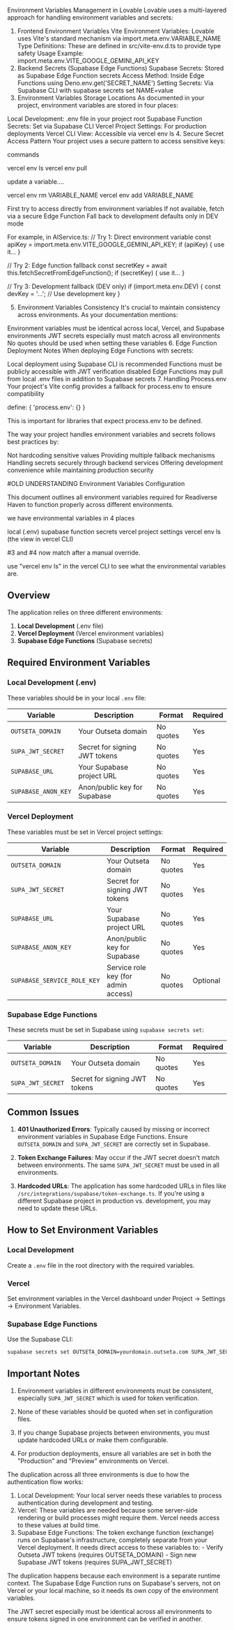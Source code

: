 Environment Variables Management in Lovable
Lovable uses a multi-layered approach for handling environment variables and secrets:

1. Frontend Environment Variables
Vite Environment Variables: Lovable uses Vite's standard mechanism via import.meta.env.VARIABLE_NAME
Type Definitions: These are defined in src/vite-env.d.ts to provide type safety
Usage Example: import.meta.env.VITE_GOOGLE_GEMINI_API_KEY
2. Backend Secrets (Supabase Edge Functions)
Supabase Secrets: Stored as Supabase Edge Function secrets
Access Method: Inside Edge Functions using Deno.env.get('SECRET_NAME')
Setting Secrets: Via Supabase CLI with supabase secrets set NAME=value
3. Environment Variables Storage Locations
As documented in your project, environment variables are stored in four places:

Local Development: .env file in your project root
Supabase Function Secrets: Set via Supabase CLI
Vercel Project Settings: For production deployments
Vercel CLI View: Accessible via vercel env ls
4. Secure Secret Access Pattern
Your project uses a secure pattern to access sensitive keys:


commands

 vercel env ls
 vercel env pull

update a variable....

   vercel env rm VARIABLE_NAME 
   vercel env add VARIABLE_NAME


First try to access directly from environment variables
If not available, fetch via a secure Edge Function
Fall back to development defaults only in DEV mode

For example, in AIService.ts:
// Try 1: Direct environment variable
const apiKey = import.meta.env.VITE_GOOGLE_GEMINI_API_KEY;
if (apiKey) { use it... }

// Try 2: Edge function fallback
const secretKey = await this.fetchSecretFromEdgeFunction();
if (secretKey) { use it... }

// Try 3: Development fallback (DEV only)
if (import.meta.env.DEV) { 
  const devKey = '...';
  // Use development key
}

5. Environment Variables Consistency
It's crucial to maintain consistency across environments. As your documentation mentions:

Environment variables must be identical across local, Vercel, and Supabase environments
JWT secrets especially must match across all environments
No quotes should be used when setting these variables
6. Edge Function Deployment Notes
When deploying Edge Functions with secrets:

Local deployment using Supabase CLI is recommended
Functions must be publicly accessible with JWT verification disabled
Edge Functions may pull from local .env files in addition to Supabase secrets
7. Handling Process.env
Your project's Vite config provides a fallback for process.env to ensure compatibility

define: {
  'process.env': {}
}

This is important for libraries that expect process.env to be defined.

The way your project handles environment variables and secrets follows best practices by:

Not hardcoding sensitive values
Providing multiple fallback mechanisms
Handling secrets securely through backend services
Offering development convenience while maintaining production security









#OLD UNDERSTANDING Environment Variables Configuration

This document outlines all environment variables required for Readiverse Haven to function properly across different environments.

we have environmental variables in 4 places

local (.env)
supabase function secrets
vercel project settings
vercel env ls (the view in vercel CLI)

#3 and #4 now match after a manual override. 

use "vercel env ls" in the vercel CLI to see what the environmental variables are. 

## Overview

The application relies on three different environments:
1. **Local Development** (.env file)
2. **Vercel Deployment** (Vercel environment variables)
3. **Supabase Edge Functions** (Supabase secrets)

## Required Environment Variables

### Local Development (.env)

These variables should be in your local `.env` file:

| Variable | Description | Format | Required |
|----------|-------------|--------|----------|
| `OUTSETA_DOMAIN` | Your Outseta domain | No quotes | Yes |
| `SUPA_JWT_SECRET` | Secret for signing JWT tokens | No quotes | Yes |
| `SUPABASE_URL` | Your Supabase project URL | No quotes | Yes |
| `SUPABASE_ANON_KEY` | Anon/public key for Supabase | No quotes | Yes |

### Vercel Deployment

These variables must be set in Vercel project settings:

| Variable | Description | Format | Required |
|----------|-------------|--------|----------|
| `OUTSETA_DOMAIN` | Your Outseta domain | No quotes | Yes |
| `SUPA_JWT_SECRET` | Secret for signing JWT tokens | No quotes | Yes |
| `SUPABASE_URL` | Your Supabase project URL | No quotes | Yes |
| `SUPABASE_ANON_KEY` | Anon/public key for Supabase | No quotes | Yes |
| `SUPABASE_SERVICE_ROLE_KEY` | Service role key (for admin access) | No quotes | Optional |

### Supabase Edge Functions

These secrets must be set in Supabase using `supabase secrets set`:

| Variable | Description | Format | Required |
|----------|-------------|--------|----------|
| `OUTSETA_DOMAIN` | Your Outseta domain | No quotes | Yes |
| `SUPA_JWT_SECRET` | Secret for signing JWT tokens | No quotes | Yes |

## Common Issues

1. **401 Unauthorized Errors**: Typically caused by missing or incorrect environment variables in Supabase Edge Functions. Ensure `OUTSETA_DOMAIN` and `SUPA_JWT_SECRET` are correctly set in Supabase.

2. **Token Exchange Failures**: May occur if the JWT secret doesn't match between environments. The same `SUPA_JWT_SECRET` must be used in all environments.

3. **Hardcoded URLs**: The application has some hardcoded URLs in files like `/src/integrations/supabase/token-exchange.ts`. If you're using a different Supabase project in production vs. development, you may need to update these URLs.

## How to Set Environment Variables

### Local Development
Create a `.env` file in the root directory with the required variables.

### Vercel
Set environment variables in the Vercel dashboard under Project → Settings → Environment Variables.

### Supabase Edge Functions
Use the Supabase CLI:
```bash
supabase secrets set OUTSETA_DOMAIN=yourdomain.outseta.com SUPA_JWT_SECRET=your_secret_key
```

## Important Notes

1. Environment variables in different environments must be consistent, especially `SUPA_JWT_SECRET` which is used for token verification.

2. None of these variables should be quoted when set in configuration files.

3. If you change Supabase projects between environments, you must update hardcoded URLs or make them configurable.

4. For production deployments, ensure all variables are set in both the "Production" and "Preview" environments on Vercel.


The duplication across all three environments is due to how the authentication flow works:

  1. Local Development: Your local server needs these variables to process authentication during
  development and testing.
  2. Vercel: These variables are needed because some server-side rendering or build processes might
   require them. Vercel needs access to these values at build time.
  3. Supabase Edge Functions: The token exchange function (exchange) runs on Supabase's
  infrastructure, completely separate from your Vercel deployment. It needs direct access to these
  variables to:
    - Verify Outseta JWT tokens (requires OUTSETA_DOMAIN)
    - Sign new Supabase JWT tokens (requires SUPA_JWT_SECRET)

  The duplication happens because each environment is a separate runtime context. The Supabase Edge
   Function runs on Supabase's servers, not on Vercel or your local machine, so it needs its own
  copy of the environment variables.

  The JWT secret especially must be identical across all environments to ensure tokens signed in
  one environment can be verified in another.

